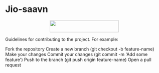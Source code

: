 # Jio-saavn

<p align="center"><a href="http://dashboard.heroku.com/new?template=https://github.com/doraemon890/ANNIE-X-MUSIC"> <img src="https://img.shields.io/badge/Deploy%20On%20Heroku-pink?style=for-the-badge&logo=heroku" width="220" height="38.45"/></a></p>
</details>








Guidelines for contributing to the project. For example:

Fork the repository
Create a new branch (git checkout -b feature-name)
Make your changes
Commit your changes (git commit -m 'Add some feature')
Push to the branch (git push origin feature-name)
Open a pull request
